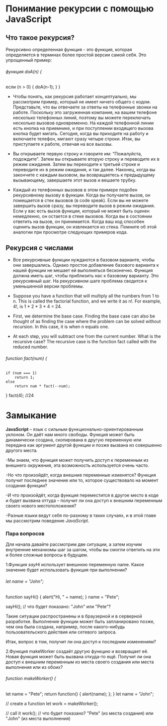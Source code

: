 # Понимание рекурсии с помощью JavaScript
## Что такое рекурсия?
Рекурсивно определенная функция - это функция, которая определяется в терминах более простой версии самой себя. Это упрощенный пример:
######  функция doA(n) {
 если (n > 0) {
 doA(n-1);
    }
}
- Чтобы понять, как рекурсия работает концептуально, мы рассмотрим пример, который не имеет ничего общего с кодом. Представьте, что вы отвечаете за ответы на телефонные звонки на работе. Поскольку это загруженная компания, на вашем телефоне несколько телефонных линий, поэтому вы можете переключать несколько вызовов одновременно. На каждой телефонной линии есть кнопка на приемнике, и при поступлении входящего вызова кнопка будет мигать. Сегодня, когда вы приходите на работу и включаете телефон, мигают сразу четыре строки. Итак, вы приступаете к работе, отвечая на все вызовы.

- Вы открываете первую строку и говорите им: "Пожалуйста, подождите". Затем вы открываете вторую строку и переводите их в режим ожидания. Затем вы переходите к третьей строке и переводите их в режим ожидания, и так далее. Наконец, когда вы закончите с каждым вызовом, вы возвращаетесь к предыдущему вызывающему, завершаете этот вызов и вешаете трубку.

- Каждый из телефонных вызовов в этом примере подобен рекурсивному вызову в функции. Когда вы получаете вызов, он помещается в стек вызовов (в code speak). Если вы не можете завершить вызов сразу, вы переводите вызов в режим ожидания. Если у вас есть вызов функции, который не может быть оценен немедленно, он остается в стеке вызовов. Когда вы в состоянии ответить на вызов, он принимается. Когда ваш код способен оценить вызов функции, он извлекается из стека. Помните об этой аналогии при просмотре следующих примеров кода.

 ## Рекурсия с числами
- Все рекурсивные функции нуждаются в базовом варианте, чтобы они завершались. Однако простое добавление базового варианта к нашей функции не мешает ей выполняться бесконечно. Функция должна иметь шаг, чтобы приблизить нас к базовому варианту. Это рекурсивный шаг. На рекурсивном шаге проблема сводится к уменьшенной версии проблемы.

- Suppose you have a function that will multiply all the numbers from 1 to n. This is called the factorial function, and we write it as n!. For example, 4!, is 1 * 2 * 3 * 4 = 24.
-  First, we determine the base case. Finding the base case can also be thought of as finding the case where the problem can be solved without recursion. In this case, it is when n equals one.  

- At each step, you will subtract one from the current number. What is the recursive case? The recursive case is the function fact called with the reduced number.
###### function fact(num) {
    if (num === 1) 
		return 1;
	else 
		return num * fact(--num);
}
fact(4); //24

# Замыкание
**JavaScript** – язык с сильным функционально-ориентированным уклоном. Он даёт нам много свободы. Функция может быть динамически создана, скопирована в другую переменную или передана как аргумент другой функции и позже вызвана из совершенно другого места.

-Мы знаем, что функция может получить доступ к переменным из внешнего окружения, эта возможность используется очень часто.

-Но что произойдёт, когда внешние переменные изменятся? Функция получит последнее значение или то, которое существовало на момент создания функции?

-И что произойдёт, когда функция переместится в другое место в коде и будет вызвана оттуда – получит ли она доступ к внешним переменным своего нового местоположения?

-Разные языки ведут себя по-разному в таких случаях, и в этой главе мы рассмотрим поведение *JavaScript*.

### Пара вопросов 
Для начала давайте рассмотрим две ситуации, а затем изучим внутренние механизмы шаг за шагом, чтобы вы смогли ответить на эти и более сложные вопросы в будущем.

1.Функция _sayHi_ использует внешнюю переменную name. Какое значение будет использовать функция при выполнении?
###### let name = "John";
function sayHi() {
  alert("Hi, " + name);
}
name = "Pete";

sayHi(); // что будет показано: "John" или "Pete"?

Такие ситуации распространены и в браузерной и в серверной разработке. Выполнение функции может быть запланировано позже, чем она была создана, например, после какого-нибудь пользовательского действия или сетевого запроса.

Итак, вопрос в том, получит ли она доступ к последним изменениям?

2.Функция makeWorker создаёт другую функцию и возвращает её. Новая функция может быть вызвана откуда-то ещё. Получит ли она доступ к внешним переменным из места своего создания или места выполнения или из обоих?

###### function makeWorker() {
  let name = "Pete";
 return function() {
    alert(name);
  };
}
let name = "John";

// create a function
let work = makeWorker();

// call it
work(); // что будет показано? "Pete" (из места создания) или "John" (из места выполнения)



